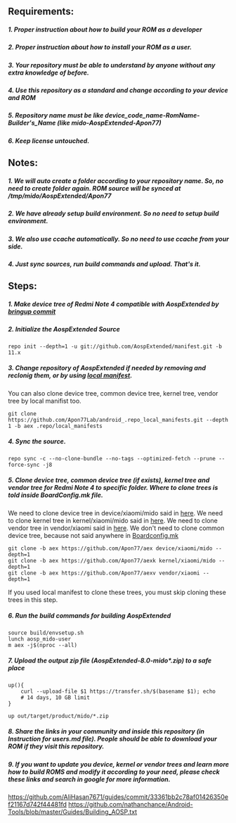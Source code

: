 ## Requirements:
##### 1. Proper instruction about how to build your ROM as a developer
##### 2. Proper instruction about how to install your ROM as a user.
##### 3. Your repository must be able to understand by anyone without any extra knowledge of before.
##### 4. Use this repository as a standard and change according to your device and ROM
##### 5. Repository name must be like device_code_name-RomName-Builder's_Name (like mido-AospExtended-Apon77)
##### 6. Keep license untouched.

## Notes:
##### 1. We will auto create a folder according to your repository name. So, no need to create folder again. ROM source will be synced at /tmp/mido/AospExtended/Apon77
##### 2. We have already setup build environment. So no need to setup build environment. 
##### 3. We also use ccache automatically. So no need to use ccache from your side.
##### 4. Just sync sources, run build commands and upload. That's it.

## Steps:
##### 1. Make device tree of Redmi Note 4 compatible with AospExtended by [bringup commit](https://github.com/Apon77/aex/commit/7b64c1c6cc477ea44e50664e4e9c6739ffcd7054)
##### 2. Initialize the AospExtended Source

`repo init --depth=1 -u git://github.com/AospExtended/manifest.git -b 11.x`

##### 3. Change repository of AospExtended if needed by removing and reclonig them, or by using [local manifest](https://forum.xda-developers.com/t/learn-about-the-repo-tool-manifests-and-local-manifests-and-5-important-tips.2329228/).

You can also clone device tree, common device tree, kernel tree, vendor tree by local manifist too.

`git clone https://github.com/Apon77Lab/android_.repo_local_manifests.git --depth 1 -b aex .repo/local_manifests`

##### 4. Sync the source.

`repo sync -c --no-clone-bundle --no-tags --optimized-fetch --prune --force-sync -j8`

##### 5. Clone device tree, common device tree (if exists), kernel tree and vendor tree for Redmi Note 4 to specific folder. Where to clone trees is told inside BoardConfig.mk file.

We need to clone device tree in device/xiaomi/mido said in [here](https://github.com/Apon77/aex/blob/aex/BoardConfig.mk#L17).
We need to clone kernel tree in kernel/xiaomi/mido said in [here](https://github.com/Apon77/aex/blob/aex/BoardConfig.mk#L48).
We need to clone vendor tree in vendor/xiaomi said in [here](https://github.com/Apon77/aex/blob/aex/BoardConfig.mk#L167).
We don't need to clone common device tree, because not said anywhere in [Boardconfig.mk](https://github.com/Apon77/aex/blob/aex/BoardConfig.mk)

```
git clone -b aex https://github.com/Apon77/aex device/xiaomi/mido --depth=1
git clone -b aex https://github.com/Apon77/aexk kernel/xiaomi/mido --depth=1
git clone -b aex https://github.com/Apon77/aexv vendor/xiaomi --depth=1
```

If you used local manifest to clone these trees, you must skip cloning these trees in this step.

##### 6. Run the build commands for building AospExtended

```
source build/envsetup.sh
lunch aosp_mido-user
m aex -j$(nproc --all)
```

##### 7. Upload the output zip file (AospExtended-8.0-mido*.zip) to a safe place
```
up(){
	curl --upload-file $1 https://transfer.sh/$(basename $1); echo
	# 14 days, 10 GB limit
}

up out/target/product/mido/*.zip
```
##### 8. Share the links in your community and inside this repository (in Instruction for users.md file). People should be able to download your ROM if they visit this repository.
##### 9. If you want to update you device, kernel or vendor trees and learn more how to build ROMS and modify it according to your need, please check these links and search in google for more information.
https://github.com/AliHasan7671/guides/commit/33361bb2c78af01426350ef21167d742f44481fd
https://github.com/nathanchance/Android-Tools/blob/master/Guides/Building_AOSP.txt


